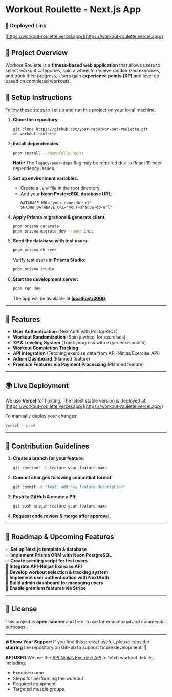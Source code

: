 # Workout Roulette - Next.js App

### **🚀 Deployed Link**  
[https://workout-roulette.vercel.app/](https://workout-roulette.vercel.app/)

## **📌 Project Overview**
Workout Roulette is a **fitness-based web application** that allows users to select workout categories, spin a wheel to receive randomized exercises, and track their progress. Users gain **experience points (XP)** and level up based on completed workouts.

## **🔧 Setup Instructions**
Follow these steps to set up and run this project on your local machine:

1. **Clone the repository**:
   ```sh
   git clone https://github.com/your-repo/workout-roulette.git
   cd workout-roulette
   ```

2. **Install dependencies**:
   ```sh
   pnpm install --shamefully-hoist
   ```
   **Note:** The `legacy-peer-deps` flag may be required due to React 19 peer dependency issues.

3. **Set up environment variables:**
   - Create a `.env` file in the root directory.
   - Add your **Neon PostgreSQL database URL**:
     ```env
     DATABASE_URL="your-neon-db-url"
     SHADOW_DATABASE_URL="your-shadow-db-url"
     ```

4. **Apply Prisma migrations & generate client**:
   ```sh
   pnpm prisma generate
   pnpm prisma migrate dev --name init
   ```

5. **Seed the database with test users**:
   ```sh
   pnpm prisma db seed
   ```
   Verify test users in **Prisma Studio**:
   ```sh
   pnpm prisma studio
   ```

6. **Start the development server:**
   ```sh
   pnpm run dev
   ```
   The app will be available at **[localhost:3000](http://localhost:3000)**.

---

## **📌 Features**
- **User Authentication** (NextAuth with PostgreSQL)
- **Workout Randomization** (Spin a wheel for exercises)
- **XP & Leveling System** (Track progress with experience points)
- **Workout Completion Tracking**
- **API Integration** (Fetching exercise data from API-Ninjas Exercise API)
- **Admin Dashboard** (Planned feature)
- **Premium Features via Payment Processing** (Planned feature)

---

## **🌍 Live Deployment**
We use **Vercel** for hosting. The latest stable version is deployed at:
[https://workout-roulette.vercel.app/](https://workout-roulette.vercel.app/)

To manually deploy your changes:
```sh
vercel --prod
```

---

## **📌 Contribution Guidelines**
1. **Create a branch for your feature**:
   ```sh
   git checkout -b feature-your-feature-name
   ```
2. **Commit changes following commitlint format**:
   ```sh
   git commit -m "feat: add new feature description"
   ```
3. **Push to GitHub & create a PR**:
   ```sh
   git push origin feature-your-feature-name
   ```
4. **Request code review & merge after approval.**

---

## **📌 Roadmap & Upcoming Features**
✅ **Set up Next.js template & database**  
✅ **Implement Prisma ORM with Neon PostgreSQL**  
✅ **Create seeding script for test users**  
🚧 **Integrate API-Ninjas Exercise API**  
🚧 **Develop workout selection & tracking system**  
🚧 **Implement user authentication with NextAuth**  
🚧 **Build admin dashboard for managing users**  
🚧 **Enable premium features via Stripe**  

---

## **📌 License**
This project is **open-source** and free to use for educational and commercial purposes.

---

**🔥 Show Your Support**
If you find this project useful, please consider **starring** the repository on GitHub to support future development! 🚀



**API USED**
We use the [API Ninjas Exercise API](https://www.api-ninjas.com/api/exercises) to fetch workout details, including:
- Exercise name
- Steps for performing the workout
- Required equipment
- Targeted muscle groups
